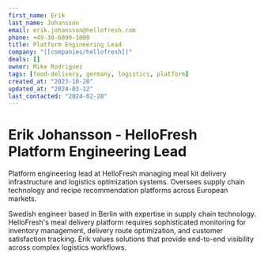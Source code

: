 ```yaml
---
first_name: Erik
last_name: Johansson
email: erik.johansson@hellofresh.com
phone: +49-30-6099-1000
title: Platform Engineering Lead
company: "[[companies/hellofresh]]"
deals: []
owner: Mike Rodriguez
tags: [food-delivery, germany, logistics, platform]
created_at: "2023-10-20"
updated_at: "2024-03-12"
last_contacted: "2024-02-28"
---
```


# Erik Johansson - HelloFresh Platform Engineering Lead

Platform engineering lead at HelloFresh managing meal kit delivery infrastructure and logistics optimization systems. Oversees supply chain technology and recipe recommendation platforms across European markets.

Swedish engineer based in Berlin with expertise in supply chain technology. HelloFresh's meal delivery platform requires sophisticated monitoring for inventory management, delivery route optimization, and customer satisfaction tracking. Erik values solutions that provide end-to-end visibility across complex logistics workflows.
